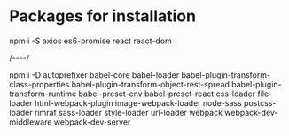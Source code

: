 # Packages for installation

npm i -S axios es6-promise react react-dom

/----/

npm i -D autoprefixer babel-core babel-loader babel-plugin-transform-class-properties babel-plugin-transform-object-rest-spread babel-plugin-transform-runtime babel-preset-env babel-preset-react css-loader file-loader html-webpack-plugin image-webpack-loader node-sass postcss-loader rimraf sass-loader style-loader url-loader webpack webpack-dev-middleware webpack-dev-server